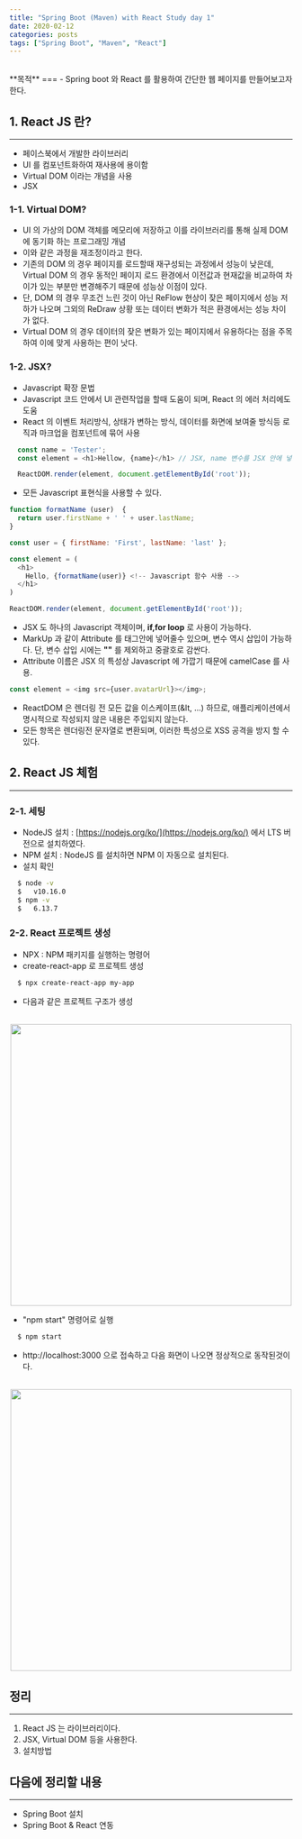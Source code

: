 ```yaml
---
title: "Spring Boot (Maven) with React Study day 1"
date: 2020-02-12
categories: posts
tags: ["Spring Boot", "Maven", "React"]
---
```

<br>
**목적**
===
- Spring boot 와 React 를 활용하여 간단한 웹 페이지를 만들어보고자 한다.

## **1. React JS 란?**
---
- 페이스북에서 개발한 라이브러리
- UI 를 컴포넌트화하여 재사용에 용이함
- Virtual DOM 이라는 개념을 사용
- JSX 
### **1-1. Virtual DOM?**
- UI 의 가상의 DOM 객체를 메모리에 저장하고 이를 라이브러리를 통해 실제 DOM 에 동기화 하는 프로그래밍 개념
- 이와 같은 과정을 재조정이라고 한다.
- 기존의 DOM 의 경우 페이지를 로드할때 재구성되는 과정에서 성능이 낮은데, Virtual DOM 의 경우 동적인 페이지 로드 환경에서 이전값과 현재값을 비교하여 차이가 있는 부분만 변경해주기 때문에 성능상 이점이 있다.
- 단, DOM 의 경우 무조건 느린 것이 아닌 ReFlow 현상이 잦은 페이지에서 성능 저하가 나오며 그외의 ReDraw 상황 또는 데이터 변화가 적은 환경에서는 성능 차이가 없다.
- Virtual DOM 의 경우 데이터의 잦은 변화가 있는 페이지에서 유용하다는 점을 주목하여 이에 맞게 사용하는 편이 낫다.
### **1-2. JSX?**
- Javascript 확장 문법
- Javascript 코드 안에서 UI 관련작업을 할때 도움이 되며, React 의 에러 처리에도 도움
- React 의 이벤트 처리방식, 상태가 변하는 방식, 데이터를 화면에 보여줄 방식등 로직과 마크업을 컴포넌트에 묶어 사용
```javascript
  const name = 'Tester';
  const element = <h1>Hellow, {name}</h1> // JSX, name 변수를 JSX 안에 넣어주었다.

  ReactDOM.render(element, document.getElementById('root'));
```
- 모든 Javascript 표현식을 사용할 수 있다.
```javascript
function formatName (user)  {
  return user.firstName + ' ' + user.lastName;
}

const user = { firstName: 'First', lastName: 'last' };

const element = (
  <h1>
    Hello, {formatName(user)} <!-- Javascript 함수 사용 -->
  </h1>
)

ReactDOM.render(element, document.getElementById('root'));

```
- JSX 도 하나의 Javascript 객체이며, **if,for loop** 로 사용이 가능하다.
- MarkUp 과 같이 Attribute 를 태그안에 넣어줄수 있으며, 변수 역시 삽입이 가능하다. 단, 변수 삽입 시에는 **""** 를 제외하고 중괄호로 감싼다.
- Attribute 이름은 JSX 의 특성상 Javascript 에 가깝기 때문에 camelCase 를 사용.
```javascript
const element = <img src={user.avatarUrl}></img>;
```
- ReactDOM 은 렌더링 전 모든 값을 이스케이프(&lt, ...) 하므로, 애플리케이션에서 명시적으로 작성되지 않은 내용은 주입되지 않는다.
- 모든 항목은 렌더링전 문자열로 변환되며, 이러한 특성으로 XSS 공격을 방지 할 수 있다.

## **2. React JS 체험**
---
### **2-1. 세팅**
- NodeJS 설치 : [https://nodejs.org/ko/](https://nodejs.org/ko/) 에서 LTS 버전으로 설치하였다.
- NPM 설치 : NodeJS 를 설치하면 NPM 이 자동으로 설치된다.
- 설치 확인
```bash
  $ node -v 
  $   v10.16.0
  $ npm -v
  $   6.13.7
```
### **2-2. React 프로젝트 생성**
- NPX : NPM 패키지를 실행하는 명령어
- create-react-app 로 프로젝트 생성
```bash
  $ npx create-react-app my-app
```
- 다음과 같은 프로젝트 구조가 생성
<br><br>
<div style="width: 100%; text-align: center;">
  <img src="https://subji.github.io/assets/images/react structure.PNG" style="height: 500px;"/>
</div>

- "npm start" 명령어로 실행
```sh
  $ npm start
```
- http://localhost:3000 으로 접속하고 다음 화면이 나오면 정상적으로 동작된것이다.
<br><br>
<div style="width: 100%; text-align: center;">
  <img src="https://subji.github.io/assets/images/initial scrren.PNG" style="height: 500px;"/>
</div>

## **정리**
---
1. React JS 는 라이브러리이다.
2. JSX, Virtual DOM 등을 사용한다.
3. 설치방법

## **다음에 정리할 내용**
---
- Spring Boot 설치
- Spring Boot & React 연동 
